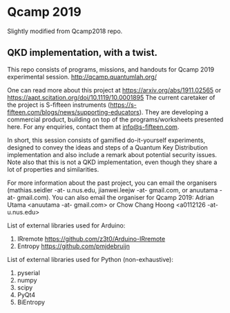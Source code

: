 # Qcamp 2019
Slightly modified from Qcamp2018 repo. 

## QKD implementation, with a twist.

This repo consists of programs, missions, and handouts for Qcamp 2019 experimental session.
http://qcamp.quantumlah.org/

One can read more about this project at https://arxiv.org/abs/1911.02565 or https://aapt.scitation.org/doi/10.1119/10.0001895
The current caretaker of the project is S-fifteen instruments (https://s-fifteen.com/blogs/news/supporting-educators). They are developing a commercial product, building on top of the programs/worksheets presented here. For any enquiries, contact them at info@s-fifteen.com. 

In short, this session consists of gamified do-it-yourself experiments, designed to convey the ideas and steps of a Quantum Key Distribution implementation and also include a remark about potential security issues. Note also that this is not a QKD implementation, even though they share a lot of properties and similarities.

For more information about the past project, you can email the organisers (mathias.seidler -at- u.nus.edu, jianwei.leejw -at- gmail.com, or anuutama -at- gmail.com). You can also email the organiser for Qcamp 2019: Adrian Utama <anuutama -at- gmail.com> or Chow Chang Hoong <a0112126 -at- u.nus.edu>

List of external libraries used for Arduino:
1. IRremote https://github.com/z3t0/Arduino-IRremote
2. Entropy https://github.com/pmjdebruijn

List of external libraries used for Python (non-exhaustive):
1. pyserial
2. numpy
3. scipy
4. PyQt4
5. BiEntropy
